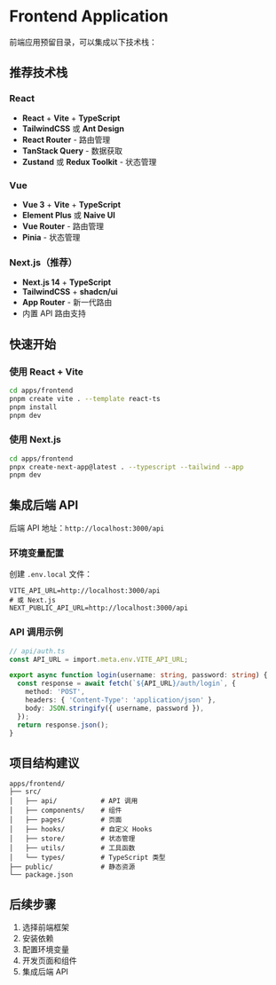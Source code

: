 # Frontend Application

前端应用预留目录，可以集成以下技术栈：

## 推荐技术栈

### React
- **React** + **Vite** + **TypeScript**
- **TailwindCSS** 或 **Ant Design**
- **React Router** - 路由管理
- **TanStack Query** - 数据获取
- **Zustand** 或 **Redux Toolkit** - 状态管理

### Vue
- **Vue 3** + **Vite** + **TypeScript**
- **Element Plus** 或 **Naive UI**
- **Vue Router** - 路由管理
- **Pinia** - 状态管理

### Next.js（推荐）
- **Next.js 14** + **TypeScript**
- **TailwindCSS** + **shadcn/ui**
- **App Router** - 新一代路由
- 内置 API 路由支持

## 快速开始

### 使用 React + Vite

```bash
cd apps/frontend
pnpm create vite . --template react-ts
pnpm install
pnpm dev
```

### 使用 Next.js

```bash
cd apps/frontend
pnpx create-next-app@latest . --typescript --tailwind --app
pnpm dev
```

## 集成后端 API

后端 API 地址：`http://localhost:3000/api`

### 环境变量配置

创建 `.env.local` 文件：

```env
VITE_API_URL=http://localhost:3000/api
# 或 Next.js
NEXT_PUBLIC_API_URL=http://localhost:3000/api
```

### API 调用示例

```typescript
// api/auth.ts
const API_URL = import.meta.env.VITE_API_URL;

export async function login(username: string, password: string) {
  const response = await fetch(`${API_URL}/auth/login`, {
    method: 'POST',
    headers: { 'Content-Type': 'application/json' },
    body: JSON.stringify({ username, password }),
  });
  return response.json();
}
```

## 项目结构建议

```
apps/frontend/
├── src/
│   ├── api/           # API 调用
│   ├── components/    # 组件
│   ├── pages/         # 页面
│   ├── hooks/         # 自定义 Hooks
│   ├── store/         # 状态管理
│   ├── utils/         # 工具函数
│   └── types/         # TypeScript 类型
├── public/            # 静态资源
└── package.json
```

## 后续步骤

1. 选择前端框架
2. 安装依赖
3. 配置环境变量
4. 开发页面和组件
5. 集成后端 API
